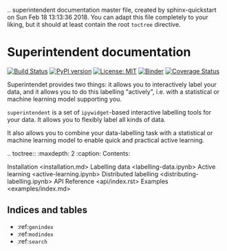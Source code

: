 .. superintendent documentation master file, created by
   sphinx-quickstart on Sun Feb 18 13:13:36 2018.
   You can adapt this file completely to your liking, but it should at least
   contain the root `toctree` directive.

# Superintendent documentation

[![Build Status](https://travis-ci.org/janfreyberg/superintendent.svg?branch=master)](https://travis-ci.org/janfreyberg/superintendent)
[![PyPI version](https://badge.fury.io/py/superintendent.svg)](https://badge.fury.io/py/superintendent)
[![License: MIT](https://img.shields.io/badge/License-MIT-yellow.svg)](https://opensource.org/licenses/MIT)
[![Binder](https://mybinder.org/badge.svg)](https://mybinder.org/v2/gh/janfreyberg/superintendent/master)
[![Coverage Status](https://coveralls.io/repos/github/janfreyberg/superintendent/badge.svg)](https://coveralls.io/github/janfreyberg/superintendent)

Superintendet provides two things: it allows you to interactively label your
data, and it allows you to do this labelling "actively", i.e. with a
statistical or machine learning model supporting you.

`superintendent` is a set of `ipywidget`-based interactive labelling tools for
your data. It allows you to flexibly label all kinds of data.

It also allows you to combine your data-labelling task with a statistical or
machine learning model to enable quick and practical active learning.

.. toctree::
   :maxdepth: 2
   :caption: Contents:

   Installation <installation.md>
   Labelling data <labelling-data.ipynb>
   Active learning <active-learning.ipynb>
   Distributed labelling <distributing-labelling.ipynb>
   API Reference <api/index.rst>
   Examples <examples/index.md>

## Indices and tables

* :ref:`genindex`
* :ref:`modindex`
* :ref:`search`

